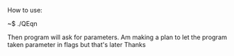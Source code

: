 How to use:

~$ ./QEqn 

Then program will ask for parameters.
Am making a plan to let the program taken parameter in flags but that's later
Thanks
